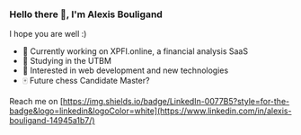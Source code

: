 ### Hello there :wave:, I'm Alexis Bouligand
I hope you are well :)

- :briefcase: Currently working on XPFI.online, a financial analysis SaaS  
- :blue_book: Studying in the UTBM  
- :seedling: Interested in web development and new technologies  
- :mahjong: Future chess Candidate Master?  

Reach me on [https://img.shields.io/badge/LinkedIn-0077B5?style=for-the-badge&logo=linkedin&logoColor=white](https://www.linkedin.com/in/alexis-bouligand-14945a1b7/)

